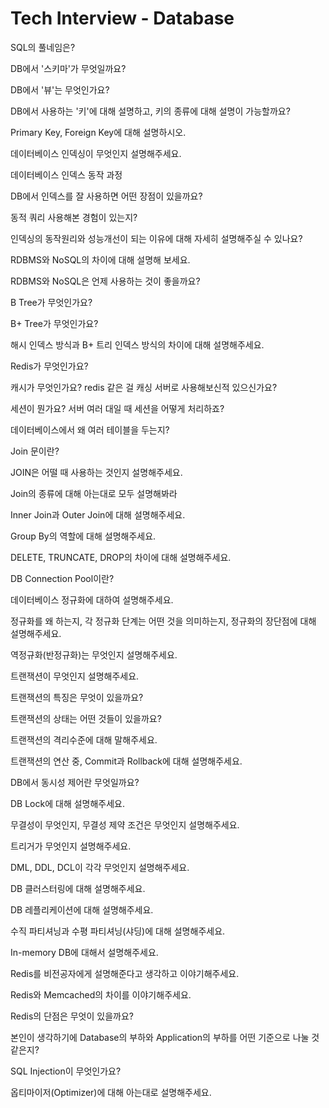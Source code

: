 # Tech Interview - Database

SQL의 풀네임은?

DB에서 '스키마'가 무엇일까요?

DB에서 '뷰'는 무엇인가요?

DB에서 사용하는 '키'에 대해 설명하고, 키의 종류에 대해 설명이 가능할까요?

Primary Key, Foreign Key에 대해 설명하시오.

데이터베이스 인덱싱이 무엇인지 설명해주세요.

데이터베이스 인덱스 동작 과정

DB에서 인덱스를 잘 사용하면 어떤 장점이 있을까요?

동적 쿼리 사용해본 경험이 있는지?

인덱싱의 동작원리와 성능개선이 되는 이유에 대해 자세히 설명해주실 수 있나요?

RDBMS와 NoSQL의 차이에 대해 설명해 보세요.

RDBMS와 NoSQL은 언제 사용하는 것이 좋을까요?

B Tree가 무엇인가요?

B+ Tree가 무엇인가요?

해시 인덱스 방식과 B+ 트리 인덱스 방식의 차이에 대해 설명해주세요.

Redis가 무엇인가요?

캐시가 무엇인가요? redis 같은 걸 캐싱 서버로 사용해보신적 있으신가요?

세션이 뭔가요? 서버 여러 대일 때 세션을 어떻게 처리하죠?

데이터베이스에서 왜 여러 테이블을 두는지?

Join 문이란?

JOIN은 어떨 때 사용하는 것인지 설명해주세요.

Join의 종류에 대해 아는대로 모두 설명해봐라

Inner Join과 Outer Join에 대해 설명해주세요.

Group By의 역할에 대해 설명해주세요.

DELETE, TRUNCATE, DROP의 차이에 대해 설명해주세요.

DB Connection Pool이란?

데이터베이스 정규화에 대하여 설명해주세요.

정규화를 왜 하는지, 각 정규화 단계는 어떤 것을 의미하는지, 정규화의 장단점에 대해 설명해주세요.

역정규화(반정규화)는 무엇인지 설명해주세요.

트랜잭션이 무엇인지 설명해주세요.

트랜잭션의 특징은 무엇이 있을까요?

트랜잭션의 상태는 어떤 것들이 있을까요?

트랜잭션의 격리수준에 대해 말해주세요.

트랜잭션의 연산 중, Commit과 Rollback에 대해 설명해주세요.

DB에서 동시성 제어란 무엇일까요?

DB Lock에 대해 설명해주세요.

무결성이 무엇인지, 무결성 제약 조건은 무엇인지 설명해주세요.

트리거가 무엇인지 설명해주세요.

DML, DDL, DCL이 각각 무엇인지 설명해주세요.

DB 클러스터링에 대해 설명해주세요.

DB 레플리케이션에 대해 설명해주세요.

수직 파티셔닝과 수평 파티셔닝(샤딩)에 대해 설명해주세요.

In-memory DB에 대해서 설명해주세요.

Redis를 비전공자에게 설명해준다고 생각하고 이야기해주세요.

Redis와 Memcached의 차이를 이야기해주세요.

Redis의 단점은 무엇이 있을까요?

본인이 생각하기에 Database의 부하와 Application의 부하를 어떤 기준으로 나눌 것 같은지?

SQL Injection이 무엇인가요?

옵티마이저(Optimizer)에 대해 아는대로 설명해주세요.